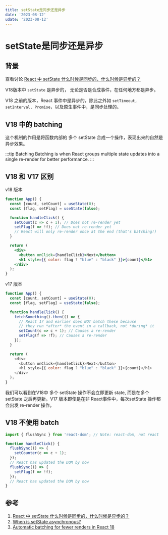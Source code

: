 ```yaml
---
title: setState是同步还是异步
date: '2023-08-12'
udate: '2023-08-12'
---
```

# setState是同步还是异步
## 背景
查看讨论 [React 中 setState 什么时候是同步的，什么时候是异步的？](https://github.com/Advanced-Frontend/Daily-Interview-Question/issues/17)

V18版本中  `setState` 是异步的， 无论是否是合成事件，在任何地方都是异步。

V18 之前的版本，React 事件中是异步的，除此之外如 `setTimeout, setInterval, Promise`，以及原生事件中，是同步处理的。


## V18 中的 batching
这个机制的作用是将函数内部的 多个 setState 合成一个操作，表现出来的自然是异步效果。

:::tip Batching
Batching is when React groups multiple state updates into a single re-render for better performance.
:::

## V18 和 V17 区别

v18 版本

```jsx
function App() {
  const [count, setCount] = useState(0);
  const [flag, setFlag] = useState(false);

  function handleClick() {
    setCount(c => c + 1); // Does not re-render yet
    setFlag(f => !f); // Does not re-render yet
    // React will only re-render once at the end (that's batching!)
  }

  return (
    <div>
      <button onClick={handleClick}>Next</button>
      <h1 style={{ color: flag ? "blue" : "black" }}>{count}</h1>
    </div>
  );
}
```

v17 版本
```js
function App() {
  const [count, setCount] = useState(0);
  const [flag, setFlag] = useState(false);

  function handleClick() {
    fetchSomething().then(() => {
      // React 17 and earlier does NOT batch these because
      // they run *after* the event in a callback, not *during* it
      setCount(c => c + 1); // Causes a re-render
      setFlag(f => !f); // Causes a re-render
    });
  }

  return (
    <div>
      <button onClick={handleClick}>Next</button>
      <h1 style={{ color: flag ? "blue" : "black" }}>{count}</h1>
    </div>
  );
}
```

我们可以看到在V18中 多个 setState 操作不会立即更新 state, 而是在多个 setState 之后再更新。V17 版本即使是在非 React事件中，每次setState 操作都会出发 re-render 操作。

## V18 不使用 batch
``` jsx
import { flushSync } from 'react-dom'; // Note: react-dom, not react

function handleClick() {
  flushSync(() => {
    setCounter(c => c + 1);
  });
  // React has updated the DOM by now
  flushSync(() => {
    setFlag(f => !f);
  });
  // React has updated the DOM by now
}

```



## 参考
1. [React 中 setState 什么时候是同步的，什么时候是异步的？](https://github.com/Advanced-Frontend/Daily-Interview-Question/issues/17)
2. [When is setState asynchronous?](https://legacy.reactjs.org/docs/faq-state.html#when-is-setstate-asynchronous)
3. [Automatic batching for fewer renders in React 18 ](https://github.com/reactwg/react-18/discussions/21)
